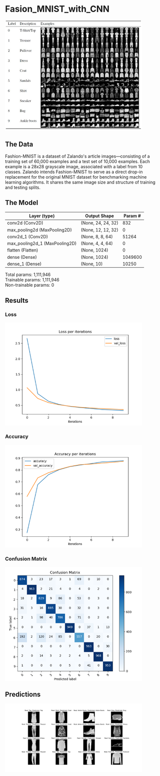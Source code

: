 # Fasion_MNIST_with_CNN
<p align="left">
  <img src="Assets\fashion_mnist.png" width="450">
</p>

## The Data
Fashion-MNIST is a dataset of Zalando's article images—consisting of a training set of 60,000 examples and a test set of 10,000 examples. Each example is a 28x28 grayscale image, associated with a label from 10 classes. Zalando intends Fashion-MNIST to serve as a direct drop-in replacement for the original MNIST dataset for benchmarking machine learning algorithms. It shares the same image size and structure of training and testing splits.

## The Model

| Layer (type)                   | Output Shape       | Param # |
| ------------------------------ | ------------------ | ------- |
| conv2d (Conv2D)                | (None, 24, 24, 32) | 832     |
| max_pooling2d (MaxPooling2D)   | (None, 12, 12, 32) | 0       |
| conv2d_1 (Conv2D)              | (None, 8, 8, 64)   | 51264   |
| max_pooling2d_1 (MaxPooling2D) | (None, 4, 4, 64)   | 0       |
| flatten (Flatten)              | (None, 1024)       | 0       |
| dense (Dense)                  | (None, 1024)       | 1049600 |
| dense_1 (Dense)                | (None, 10)         | 10250   |

Total params: 1,111,946                             
Trainable params: 1,111,946                             
Non-trainable params: 0                                                       

## Results
### Loss
<p align="left">
  <img src="Assets\loss.png" width="450">
</p>

### Accuracy
<p align="left">
  <img src="Assets\accuracy.png" width="450">
</p>

### Confusion Matrix
<p align="left">
  <img src="Assets\confusion_matrix.png" width="450">
</p>

## Predictions
<p align="left">
  <img src="Assets\predictions.png" width="450">
</p>

